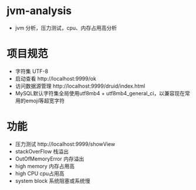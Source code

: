 # jvm-analysis
- jvm 分析，压力测试，cpu、内存占用高分析

# 项目规范
- 字符集 UTF-8
- 启动查看 http://localhost:9999/ok
- 访问数据源管理 http://localhost:9999/druid/index.html
- MySQL默认字符集全局使用utf8mb4 + utf8mb4_general_ci，以兼容现在常用的emoji等超宽字符

# 功能
- 压力测试 http://localhost:9999/showView 
- stackOverFlow 栈溢出
- OutOfMemoryError 内存溢出
- high memory 内存占用高
- high CPU cpu占用高
- system block 系统阻塞或系统慢